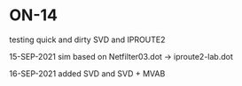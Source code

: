 # ON-14
testing quick and dirty SVD and IPROUTE2

15-SEP-2021
sim based on Netfilter03.dot -> iproute2-lab.dot


16-SEP-2021
added SVD and SVD + MVAB
